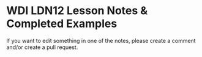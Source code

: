 WDI LDN12 Lesson Notes & Completed Examples
===========================================

If you want to edit something in one of the notes, please create a comment and/or create a pull request.